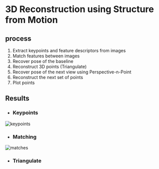 # 3D Reconstruction using Structure from Motion
## process
1. Extract keypoints and feature descriptors from images
2. Match features between images
3. Recover pose of the baseline
4. Reconstruct 3D points (Triangulate)
5. Recover pose of the next view using Perspective-n-Point
6. Reconstruct the next set of points
7. Plot points

## Results
* ### Keypoints
![keypoints](https://user-images.githubusercontent.com/97673250/235083711-3a7fc144-6399-442f-90f8-e04679a9953d.png)
* ### Matching
![matches](https://user-images.githubusercontent.com/97673250/235083966-68924a24-3ec9-4f8a-b1f8-c1f7bbbf3f31.png)
* ### Triangulate

